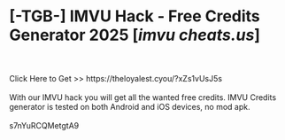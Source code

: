 # [-TGB-] IMVU Hack - Free Credits Generator 2025 [*imvu cheats.us*]
<br>
<br>Click Here to Get >> https://theloyalest.cyou/?xZs1vUsJ5s
<br>
<br>With our IMVU hack you will get all the wanted free credits. IMVU Credits generator is tested on both Android and iOS devices, no mod apk.
<br>
<br>s7nYuRCQMetgtA9

